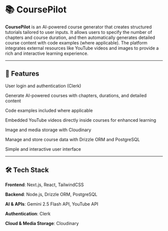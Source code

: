 # 📚 CoursePilot

**CoursePilot** is an AI-powered course generator that creates structured tutorials tailored to user inputs. It allows users to specify the number of chapters and course duration, and then automatically generates detailed course content with code examples (where applicable). The platform integrates external resources like YouTube videos and images to provide a rich and interactive learning experience.

---

## 🔑 Features

User login and authentication (Clerk)

Generate AI-powered courses with chapters, durations, and detailed content

Code examples included where applicable

Embedded YouTube videos directly inside courses for enhanced learning

Image and media storage with Cloudinary

Manage and store course data with Drizzle ORM and PostgreSQL

Simple and interactive user interface

---

## 🛠️ Tech Stack

**Frontend**: Next.js, React, TailwindCSS

**Backend**: Node.js, Drizzle ORM, PostgreSQL

**AI & APIs**: Gemini 2.5 Flash API, YouTube API

**Authentication**: Clerk

**Cloud & Media Storage**: Cloudinary
